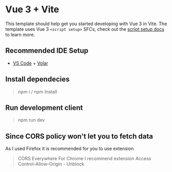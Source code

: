# Vue 3 + Vite

This template should help get you started developing with Vue 3 in Vite. The template uses Vue 3 `<script setup>` SFCs, check out the [script setup docs](https://v3.vuejs.org/api/sfc-script-setup.html#sfc-script-setup) to learn more.

## Recommended IDE Setup

- [VS Code](https://code.visualstudio.com/) + [Volar](https://marketplace.visualstudio.com/items?itemName=Vue.volar)


## Install dependecies
> npm i / npm Install

## Run development client
> npm run dev

## Since CORS policy won't let you to fetch data
As I used Firefox it is recommended for you to use extension 
> CORS Everywhere
For Chrome I recommend extension
> Access Control-Allow-Origin - Unblock
